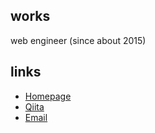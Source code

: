 ## works

web engineer (since about 2015)

## links

- [Homepage](https://up-tri.me)
- [Qiita](https://qiita.com/up-tri)
- [Email](mailto:yaki-shake@up-tri.me)
